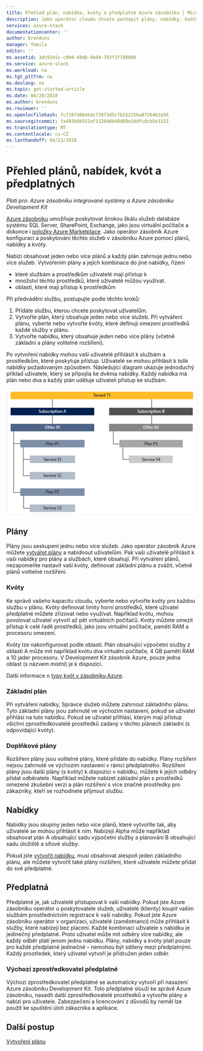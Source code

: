 ```yaml
---
title: Přehled plán, nabídka, kvóty a předplatné Azure zásobníku | Microsoft Docs
description: Jako operátor cloudu chcete pochopit plány, nabídky, kvóty a předplatná Azure zásobníku.
services: azure-stack
documentationcenter: ''
author: brenduns
manager: femila
editor: ''
ms.assetid: 3dc92e5c-c004-49db-9a94-783f1f798b98
ms.service: azure-stack
ms.workload: na
ms.tgt_pltfrm: na
ms.devlang: na
ms.topic: get-started-article
ms.date: 04/20/2018
ms.author: brenduns
ms.reviewer: ''
ms.openlocfilehash: fcf19f486ebdc739f3d5c7b25215ba8726462a56
ms.sourcegitcommit: fa493b66552af11260db48d89e3ddfcdcb5e3152
ms.translationtype: MT
ms.contentlocale: cs-CZ
ms.lasthandoff: 04/23/2018
---
```

# <a name="plan-offer-quota-and-subscription-overview"></a>Přehled plánů, nabídek, kvót a předplatných

*Platí pro: Azure zásobníku integrované systémy a Azure zásobníku Development Kit*

[Azure zásobníku](azure-stack-poc.md) umožňuje poskytovat širokou škálu služeb databáze systému SQL Server, SharePoint, Exchange, jako jsou virtuální počítače a dokonce i [položky Azure Marketplace](azure-stack-marketplace-azure-items.md). Jako operátor zásobník Azure konfiguraci a poskytování těchto služeb v zásobníku Azure pomocí plánů, nabídky a kvóty.

Nabízí obsahovat jeden nebo více plánů a každý plán zahrnuje jednu nebo více služeb. Vytvořením plány a jejich kombinace do jiné nabídky, řízení
- které službám a prostředkům uživatelé mají přístup k
- množství těchto prostředků, které uživatelé můžou využívat.
- oblasti, které mají přístup k prostředkům

Při předvádění službu, postupujte podle těchto kroků:

1. Přidáte službu, kterou chcete poskytovat uživatelům.
2. Vytvořte plán, který obsahuje jeden nebo více služeb. Při vytváření plánu, vyberte nebo vytvořte kvóty, které definují omezení prostředků každé služby v plánu.
3. Vytvořte nabídku, který obsahuje jeden nebo více plány (včetně základní a plány volitelné rozšíření).

Po vytvoření nabídky mohou vaši uživatelé přihlásit k službám a prostředkům, které poskytuje přístup. Uživatelé se mohou přihlásit k tolik nabídky požadovaným způsobem. Následující diagram ukazuje jednoduchý příklad uživatele, který se připojila ke dvěma nabídky. Každý nabídka má plán nebo dva a každý plán uděluje uživateli přístup ke službám.

![](media/azure-stack-key-features/image4.png)

## <a name="plans"></a>Plány

Plány jsou seskupení jednu nebo více služeb. Jako operátor zásobník Azure můžete [vytvářet plány](azure-stack-create-plan.md) a nabídnout uživatelům. Pak vaši uživatelé přihlásit k vaší nabídky pro plány a službách, které obsahují. Při vytváření plánů, nezapomeňte nastavit vaší kvóty, definovat základní plánu a zvážit, včetně plánů volitelné rozšíření.

### <a name="quotas"></a>Kvóty

Ke správě vašeho kapacitu cloudu, vyberte nebo vytvořte kvóty pro každou službu v plánu. Kvóty definovat limity horní prostředků, které uživatel předplatné můžete zřizovat nebo využívat. Například kvótu, mohou povolovat uživatel vytvoří až pět virtuálních počítačů. Kvóty můžete omezit přístup k celé řadě prostředků, jako jsou virtuální počítače, paměti RAM a procesoru omezení.

Kvóty lze nakonfigurovat podle oblasti. Plán obsahující výpočetní služby z oblasti A může mít například kvótu dva virtuální počítače, 4 GB paměti RAM a 10 jader procesoru. V Development Kit zásobník Azure, pouze jedna oblast (s názvem *místní*) je k dispozici.

Další informace o [typy kvót v zásobníku Azure](azure-stack-quota-types.md). 

### <a name="base-plan"></a>Základní plán

Při vytváření nabídky, Správce služeb můžete zahrnout základního plánu. Tyto základní plány jsou zahrnuté ve výchozím nastavení, pokud se uživatel přihlásí na tuto nabídku. Pokud se uživatel přihlásí, kterým mají přístup všichni zprostředkovatelé prostředků zadaný v těchto plánech základní (s odpovídající kvóty).

### <a name="add-on-plans"></a>Doplňkové plány

Rozšíření plány jsou volitelné plány, které přidáte do nabídky. Plány rozšíření nejsou zahrnuté ve výchozím nastavení v rámci předplatného. Rozšíření plány jsou další plány (s kvóty) k dispozici v nabídku, můžete k jejich odběry přidat odběratele. Například můžete nabízet základní plán s prostředků omezené zkušební verzi a plán rozšíření s více značné prostředky pro zákazníky, kteří se rozhodnete přijmout službu.

## <a name="offers"></a>Nabídky

Nabídky jsou skupiny jeden nebo více plánů, které vytvoříte tak, aby uživatelé se mohou přihlásit k nim. Nabízejí Alpha může například obsahovat plán A obsahující sadu výpočetní služby a plánování B obsahující sadu úložiště a síťové služby. 

Pokud jste [vytvořit nabídku](azure-stack-create-offer.md), musí obsahovat alespoň jeden základního plánu, ale můžete vytvořit také plány rozšíření, které uživatele můžete přidat do své předplatné.


## <a name="subscriptions"></a>Předplatná

Předplatné je, jak uživatelé přistupovat k vaší nabídky. Pokud jste Azure zásobníku operátor u poskytovatele služeb, uživatelé (klienty) koupit vašim službám prostřednictvím registrace k vaší nabídky. Pokud jste Azure zásobníku operátor v organizaci, uživatelé (zaměstnanci) může přihlásit k služby, které nabízejí bez placení. Každé kombinaci uživatele s nabídku je jedinečný předplatné. Proto uživatel může mít odběry více nabídky, ale každý odběr platí jenom jednu nabídku. Plány, nabídky a kvóty platí pouze pro každé předplatné jedinečné – nemohou být sdíleny mezi předplatnými. Každý prostředek, který uživatel vytvoří je přidružen jeden odběr.


### <a name="default-provider-subscription"></a>Výchozí zprostředkovatel předplatné

Výchozí zprostředkovatel předplatné se automaticky vytvoří při nasazení Azure zásobníku Development Kit. Toto předplatné slouží ke správě Azure zásobníku, nasadit další zprostředkovatelé prostředků a vytvořte plány a nabízí pro uživatele. Zabezpečení a licencování z důvodů by neměl lze použít ke spuštění úloh zákazníka a aplikace. 

## <a name="next-steps"></a>Další postup

[Vytvoření plánu](azure-stack-create-plan.md)
